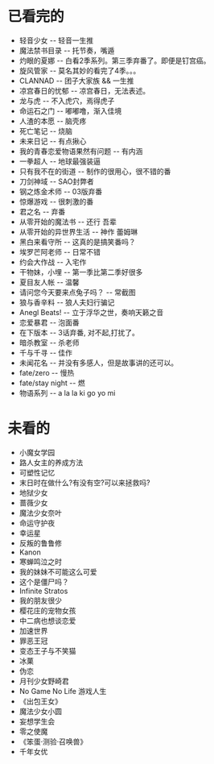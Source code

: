 # 已看完的

- 轻音少女  		-- 轻音一生推
- 魔法禁书目录  	-- 托节奏，嘴遁
- 灼眼的夏娜	    -- 白看2季系列。第三季弃番了。即便是钉宫癌。
- 旋风管家 	        -- 莫名其妙的看完了4季。。。
- CLANNAD 	        -- 团子大家族 && 一生推
- 凉宫春日的忧郁    -- 凉宫春日，无法表述。
- 龙与虎		    -- 不入虎穴，焉得虎子
- 命运石之门		-- 嘟嘟噜，渐入佳境
- 人渣的本愿   		-- 脑壳疼
- 死亡笔记			-- 烧脑
- 未来日记			-- 有点揪心
- 我的青春恋爱物语果然有问题 -- 有内涵
- 一拳超人			-- 地球最强装逼
- 只有我不在的街道	-- 制作的很用心，很不错的番
- 刀剑神域		    -- SAO封弊者
- 钢之炼金术师		-- 03版弃番 
- 惊爆游戏			-- 很刺激的番
- 君之名			-- 弃番
- 从零开始的魔法书	-- 还行 吾辈
- 从零开始的异世界生活 -- 神作 蕾姆琳
- 黑白来看守所		-- 这真的是搞笑番吗？
- 埃罗芒阿老师		-- 日常不错
- 约会大作战		-- 入宅作
- 干物妹，小埋		-- 第一季比第二季好很多
- 夏目友人帐		-- 温馨
- 请问您今天要来点兔子吗？ -- 常截图
- 狼与香辛料       	-- 狼人夫妇行骗记
- Anegl Beats!   	-- 立于浮华之世，奏响天籁之音
- 恋爱暴君			-- 泡面番
- 在下版本			-- 3话弃番, 对不起,打扰了。
- 暗杀教室			-- 杀老师
- 千与千寻			-- 佳作
- 未闻花名			-- 并没有多感人，但是故事讲的还可以。
- fate/zero			-- 慢热
- fate/stay night   -- 燃
- 物语系列      -- a la la ki go yo mi

# 未看的

- 小魔女学园
- 路人女主的养成方法
- 可塑性记忆
- 末日时在做什么?有没有空?可以来拯救吗?
- 地狱少女
- 蔷薇少女
- 魔法少女奈叶
- 命运守护夜
- 幸运星
- 反叛的鲁鲁修
- Kanon
- 寒蝉鸣泣之时
- 我的妹妹不可能这么可爱
- 这个是僵尸吗？
- Infinite Stratos
- 我的朋友很少
- 樱花庄的宠物女孩
- 中二病也想谈恋爱
- 加速世界
- 罪恶王冠
- 变态王子与不笑猫
- 冰菓
- 伪恋
- 月刊少女野崎君
- No Game No Life 游戏人生
- 《出包王女》
- 魔法少女小圆
- 妄想学生会
- 零之使魔
- 《笨蛋·测验·召唤兽》
- 千年女优